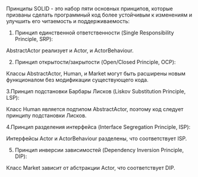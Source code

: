 Принципы SOLID - это набор пяти основных принципов, которые призваны сделать программный код более устойчивым к изменениям и улучшить его читаемость и поддерживаемость:

1. Принцип единственной ответственности (Single Responsibility Principle, SRP):
   
AbstractActor реализует и Actor, и ActorBehaviour. 

2. Принцип открытости/закрытости (Open/Closed Principle, OCP):
   
Классы AbstractActor, Human, и Market могут быть расширены новым функционалом без модификации существующего кода.

3.Принцип подстановки Барбары Лисков (Liskov Substitution Principle, LSP):

Класс Human является подтипом AbstractActor, поэтому код следует принципу подстановки Лисков.

4.Принцип разделения интерфейса (Interface Segregation Principle, ISP):

Интерфейсы Actor и ActorBehaviour разделены, что соответствует ISP.

5. Принцип инверсии зависимостей (Dependency Inversion Principle, DIP):
 
Класс Market зависит от абстракции Actor, что соответствует DIP.
